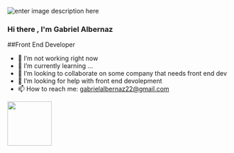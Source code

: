 ![enter image description here](https://raw.githubusercontent.com/kaueMarques/kaueMarques/master/hi.gif) 
### Hi there , I'm Gabriel Albernaz

##Front End Developer


- 🔭 I’m not working right now
- 🌱 I’m currently learning ...
- 👯 I’m looking to collaborate on some company that needs front end dev
- 🤔 I’m looking for help with front end devolepment
- 📫 How to reach me: gabrielalbernaz22@gmail.com
<img src="https://img.icons8.com/color/2x/javascript.png" width="100px">

